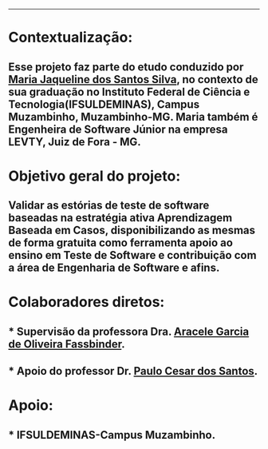 
----------------------------------------------------------------------------------------

# **Contextualização:**

## Esse projeto faz parte do etudo conduzido por [Maria Jaqueline dos Santos Silva](http://lattes.cnpq.br/3693465250768493), no contexto de sua graduação no Instituto Federal de Ciência e Tecnologia(IFSULDEMINAS), Campus Muzambinho, Muzambinho-MG. Maria também é Engenheira de Software Júnior na empresa LEVTY, Juiz de Fora - MG.  

# **Objetivo geral do projeto**:
##  Validar as estórias de teste de software baseadas na estratégia ativa Aprendizagem Baseada em Casos, disponibilizando as mesmas de forma gratuita como ferramenta apoio ao ensino em Teste de Software e contribuição com a área de Engenharia de Software e afins.

# **Colaboradores diretos:**

## * Supervisão da professora Dra. [Aracele Garcia de Oliveira Fassbinder](http://lattes.cnpq.br/4653358157110108).
## * Apoio do professor Dr. [Paulo Cesar dos Santos](http://lattes.cnpq.br/5190792343758195).

# **Apoio:**

## * IFSULDEMINAS-Campus Muzambinho.
